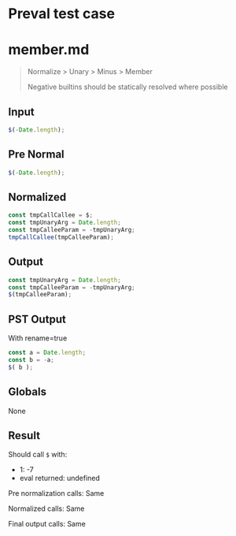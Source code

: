 # Preval test case

# member.md

> Normalize > Unary > Minus > Member
>
> Negative builtins should be statically resolved where possible

## Input

`````js filename=intro
$(-Date.length);
`````

## Pre Normal


`````js filename=intro
$(-Date.length);
`````

## Normalized


`````js filename=intro
const tmpCallCallee = $;
const tmpUnaryArg = Date.length;
const tmpCalleeParam = -tmpUnaryArg;
tmpCallCallee(tmpCalleeParam);
`````

## Output


`````js filename=intro
const tmpUnaryArg = Date.length;
const tmpCalleeParam = -tmpUnaryArg;
$(tmpCalleeParam);
`````

## PST Output

With rename=true

`````js filename=intro
const a = Date.length;
const b = -a;
$( b );
`````

## Globals

None

## Result

Should call `$` with:
 - 1: -7
 - eval returned: undefined

Pre normalization calls: Same

Normalized calls: Same

Final output calls: Same
